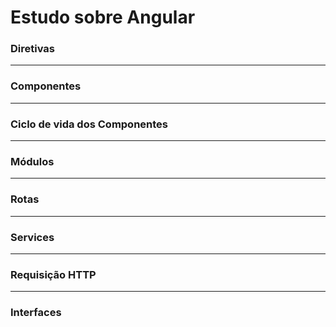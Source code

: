 # Estudo sobre Angular
### Diretivas
<hr>

### Componentes
<hr>

### Ciclo de vida dos Componentes
<hr>

### Módulos
<hr>

### Rotas
<hr>

### Services
<hr>

### Requisição HTTP
<hr>

### Interfaces 

